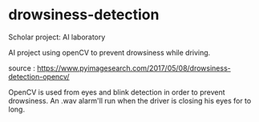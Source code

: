 # drowsiness-detection
Scholar project: AI laboratory 

AI project using openCV to prevent drowsiness while driving.  

source : https://www.pyimagesearch.com/2017/05/08/drowsiness-detection-opencv/

OpenCV is used from eyes and blink detection in order to prevent drowsiness.
An .wav alarm'll run when the driver is closing his eyes for to long.
